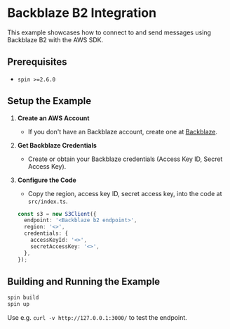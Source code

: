 # Backblaze B2 Integration

This example showcases how to connect to and send messages using Backblaze B2 with the AWS SDK.

## Prerequisites
- `spin >=2.6.0`

## Setup the Example

1. **Create an AWS Account**
   - If you don't have an Backblaze account, create one at [Backblaze](https://www.backblaze.com/).

2. **Get Backblaze Credentials**
   - Create or obtain your Backblaze credentials (Access Key ID, Secret Access Key).

3. **Configure the Code**
   - Copy the region, access key ID, secret access key, into the code at `src/index.ts`.

   ```typescript
   const s3 = new S3Client({
     endpoint: '<Backblaze b2 endpoint>',
     region: '<>',
     credentials: {
       accessKeyId: '<>',
       secretAccessKey: '<>',
     },
   });
   ```

## Building and Running the Example

```bash
spin build
spin up
```

Use e.g. `curl -v http://127.0.0.1:3000/` to test the endpoint.

